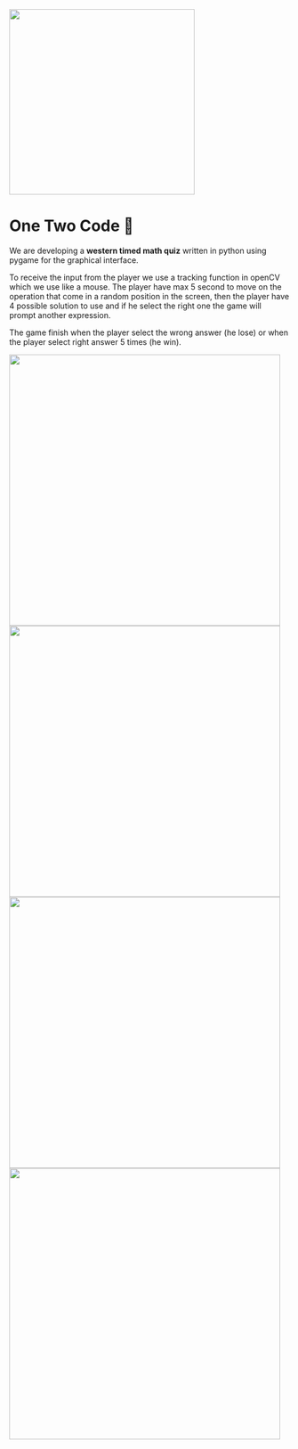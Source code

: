 <img title="" src="https://cdn.discordapp.com/attachments/815644475661090819/816624278493593620/LogoPNG.png" alt="" width="333" data-align="center">

# One Two Code :unicorn:


We are developing a **western timed math quiz** written in python using pygame for the graphical interface.

To receive the input from the player we use a tracking function in openCV which we use like a mouse. The player have max 5 second to move on the operation that come in a random position in the screen, then the player have 4 possible solution to use and if he select the right one the game will prompt another expression.

The game finish when the player select the wrong answer (he lose) or when the player select right answer 5 times (he win).

<img title="" src="https://cdn.discordapp.com/attachments/816631707817869323/818759201119404042/unknown.png" alt="" width="487" data-align="center">

<img title="" src="https://cdn.discordapp.com/attachments/816631707817869323/818757123612737567/unknown.png" alt="" data-align="center" width="487">

<img title="" src="https://cdn.discordapp.com/attachments/816631707817869323/818757244630859796/unknown.png" alt="" data-align="center" width="487">

<img title="" src="https://cdn.discordapp.com/attachments/816631707817869323/816632039700037632/unknown.png" alt="" data-align="center" width="487">

